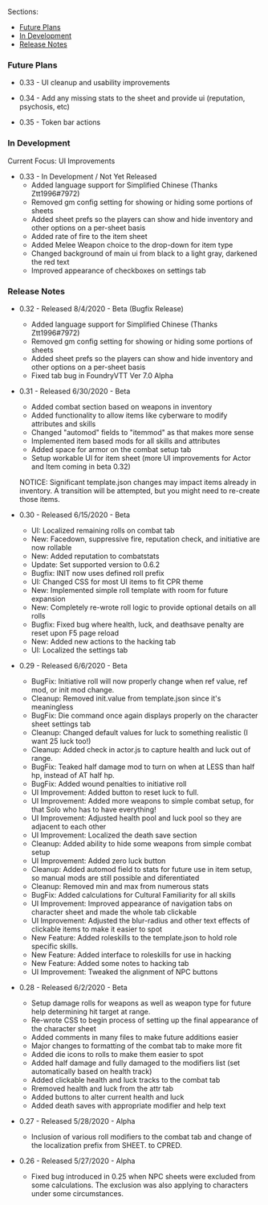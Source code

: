 Sections: 
- [Future Plans](#future-plans)
- [In Development](#in-development)
- [Release Notes](#release-notes)

### Future Plans

- 0.33 - UI cleanup and usability improvements

- 0.34 - Add any missing stats to the sheet and provide ui (reputation, psychosis, etc)

- 0.35 - Token bar actions
  
### In Development

Current Focus: UI Improvements

- 0.33 - In Development / Not Yet Released
  - Added language support for Simplified Chinese (Thanks Ztt1996#7972)
  - Removed gm config setting for showing or hiding some portions of sheets
  - Added sheet prefs so the players can show and hide inventory and other options on a per-sheet basis
  - Added rate of fire to the item sheet
  - Added Melee Weapon choice to the drop-down for item type
  - Changed background of main ui from black to a light gray, darkened the red text
  - Improved appearance of checkboxes on settings tab
  
### Release Notes

- 0.32 - Released 8/4/2020 - Beta (Bugfix Release)
  - Added language support for Simplified Chinese (Thanks Ztt1996#7972)
  - Removed gm config setting for showing or hiding some portions of sheets
  - Added sheet prefs so the players can show and hide inventory and other options on a per-sheet basis
  - Fixed tab bug in FoundryVTT Ver 7.0 Alpha

- 0.31 - Released 6/30/2020 - Beta
  - Added combat section based on weapons in inventory
  - Added functionality to allow items like cyberware to modify attributes and skills
  - Changed "automod" fields to "itemmod" as that makes more sense
  - Implemented item based mods for all skills and attributes
  - Added space for armor on the combat setup tab
  - Setup workable UI for item sheet (more UI improvements for Actor and Item coming in beta 0.32)
  
  NOTICE: Significant template.json changes may impact items already in inventory. A transition will be attempted, but you might need to re-create those items.

- 0.30 - Released 6/15/2020 - Beta
  - UI: Localized remaining rolls on combat tab
  - New: Facedown, suppressive fire, reputation check, and initiative are now rollable
  - New: Added reputation to combatstats
  - Update: Set supported version to 0.6.2
  - Bugfix: INIT now uses defined roll prefix
  - UI: Changed CSS for most UI items to fit CPR theme
  - New: Implemented simple roll template with room for future expansion
  - New: Completely re-wrote roll logic to provide optional details on all rolls
  - Bugfix: Fixed bug where health, luck, and deathsave penalty are reset upon F5 page reload
  - New: Added new actions to the hacking tab
  - UI: Localized the settings tab
  
- 0.29 - Released 6/6/2020 - Beta
  - BugFix: Initiative roll will now properly change when ref value, ref mod, or init mod change.
  - Cleanup: Removed init.value from template.json since it's meaningless
  - BugFix: Die command once again displays properly on the character sheet settings tab
  - Cleanup: Changed default values for luck to something realistic (I want 25 luck too!)
  - Cleanup: Added check in actor.js to capture health and luck out of range.
  - BugFix: Teaked half damage mod to turn on when at LESS than half hp, instead of AT half hp.
  - BugFix: Added wound penalties to initiative roll
  - UI Improvement: Added button to reset luck to full.
  - UI Improvement: Added more weapons to simple combat setup, for that Solo who has to have everything!
  - UI Improvement: Adjusted health pool and luck pool so they are adjacent to each other
  - UI Improvement: Localized the death save section
  - Cleanup: Added ability to hide some weapons from simple combat setup
  - UI Improvement: Added zero luck button
  - Cleanup: Added automod field to stats for future use in item setup, so manual mods are still possible and diferentiated
  - Cleanup: Removed min and max from numerous stats
  - BugFix: Added calculations for Cultural Familiarity for all skills
  - UI Improvement: Improved appearance of navigation tabs on character sheet and made the whole tab clickable
  - UI Improvement: Adjusted the blur-radius and other text effects of clickable items to make it easier to spot
  - New Feature: Added roleskills to the template.json to hold role specific skills.
  - New Feature: Added interface to roleskills for use in hacking
  - New Feature: Added some notes to hacking tab
  - UI Improvement: Tweaked the alignment of NPC buttons

- 0.28 - Released 6/2/2020 - Beta
  - Setup damage rolls for weapons as well as weapon type for future help determining hit target at range.
  - Re-wrote CSS to begin process of setting up the final appearance of the character sheet
  - Added comments in many files to make future additions easier
  - Major changes to formatting of the combat tab to make more fit
  - Added die icons to rolls to make them easier to spot
  - Added half damage and fully damaged to the modifiers list (set automatically based on health track)
  - Added clickable health and luck tracks to the combat tab
  - Rremoved health and luck from the attr tab
  - Added buttons to alter current health and luck
  - Added death saves with appropriate modifier and help text

- 0.27 - Released 5/28/2020 - Alpha
  - Inclusion of various roll modifiers to the combat tab and change of the localization prefix from SHEET. to CPRED.

- 0.26 - Released 5/27/2020 - Alpha
  - Fixed bug introduced in 0.25 when NPC sheets were excluded from some calculations. The exclusion was also applying to characters under some circumstances.

